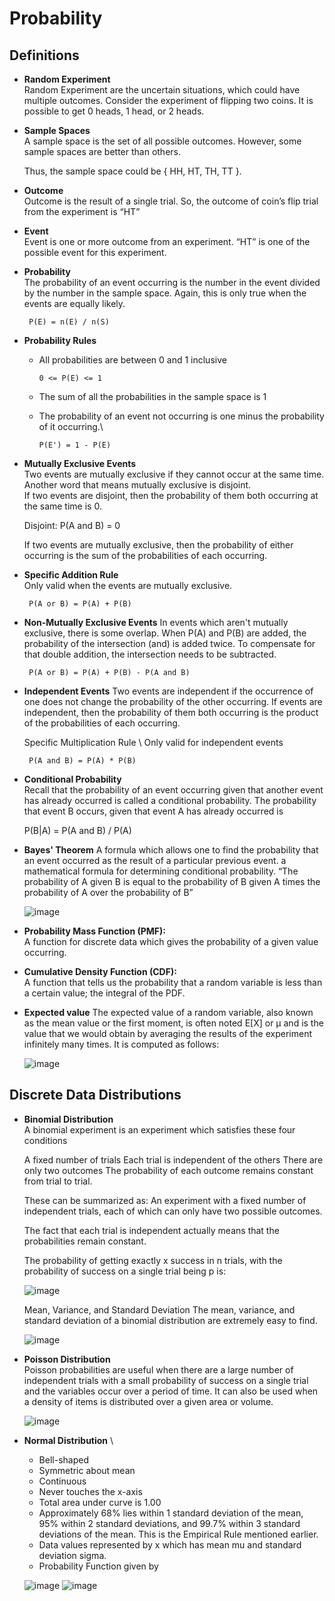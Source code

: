 # Probability

## Definitions
- **Random Experiment** \
    Random Experiment are the uncertain situations, which could have multiple outcomes. Consider the experiment of flipping two coins. It is possible to get 0 heads, 1 head, or 2 heads.

- **Sample Spaces** \
    A sample space is the set of all possible outcomes. However, some sample spaces are better than others.

    Thus, the sample space could be { HH, HT, TH, TT }. 
    
- **Outcome** \
    Outcome is the result of a single trial. So, the outcome of coin’s flip trial from the experiment is “HT”
    
- **Event** \
Event is one or more outcome from an experiment. “HT” is one of the possible event for this experiment.

- **Probability** \
  The probability of an event occurring is the number in the event divided by the number in the sample space. Again, this is only true when the events are equally likely. 
  
       P(E) = n(E) / n(S)
       
- **Probability Rules** 
  - All probabilities are between 0 and 1 inclusive

        0 <= P(E) <= 1    
  - The sum of all the probabilities in the sample space is 1
  - The probability of an event not occurring is one minus the probability of it occurring.\
       
        P(E') = 1 - P(E)
     
- **Mutually Exclusive Events** \
  Two events are mutually exclusive if they cannot occur at the same time. Another word that means mutually exclusive is disjoint. \
  If two events are disjoint, then the probability of them both occurring at the same time is 0.

     Disjoint:  P(A and B) = 0
     
   If two events are mutually exclusive, then the probability of either occurring is the sum of the probabilities of each occurring.

- **Specific Addition Rule** \
Only valid when the events are mutually exclusive.

       P(A or B) = P(A) + P(B)
    
- **Non-Mutually Exclusive Events**
In events which aren't mutually exclusive, there is some overlap. When P(A) and P(B) are added, the probability of the intersection (and) is added twice. To compensate for that double addition, the intersection needs to be subtracted.

       P(A or B) = P(A) + P(B) - P(A and B)

- **Independent Events**
  Two events are independent if the occurrence of one does not change the probability of the other occurring.
  If events are independent, then the probability of them both occurring is the product of the probabilities of each occurring.

  Specific Multiplication Rule \ 
  Only valid for independent events

       P(A and B) = P(A) * P(B)
 
- **Conditional Probability** \
Recall that the probability of an event occurring given that another event has already occurred is called a conditional probability.
The probability that event B occurs, given that event A has already occurred is

    P(B|A) = P(A and B) / P(A)
    
- **Bayes' Theorem**
    A formula which allows one to find the probability that an event occurred as the result of a particular previous event.
    a mathematical formula for determining conditional probability. “The probability of A given B is equal to the probability of B given A times the probability of A over the probability of B”  

    ![image](https://user-images.githubusercontent.com/58425689/106353924-12286680-6316-11eb-9d92-fb11fc7dc2e7.png)

- **Probability Mass Function (PMF):** \
A function for discrete data which gives the probability of a given value occurring.

- **Cumulative Density Function (CDF):** \
A function that tells us the probability that a random variable is less than a certain value; the integral of the PDF.

- **Expected value**
    The expected value of a random variable, also known as the mean value or the first moment, is often noted E[X] or μ and is the value that we would obtain by averaging
    the results of the experiment infinitely many times. It is computed as follows:

    ![image](https://user-images.githubusercontent.com/58425689/106355936-89182c00-6323-11eb-8fba-46fbb35fc69c.png)


## Discrete Data Distributions

- **Binomial Distribution** \
    A binomial experiment is an experiment which satisfies these four conditions

    A fixed number of trials
    Each trial is independent of the others
    There are only two outcomes
    The probability of each outcome remains constant from trial to trial.

    These can be summarized as: An experiment with a fixed number of independent trials, each of which can only have two possible outcomes.

    The fact that each trial is independent actually means that the probabilities remain constant.

    The probability of getting exactly x success in n trials, with the probability of success on a single trial being p is:

    ![image](https://user-images.githubusercontent.com/58425689/106354060-2751c500-6317-11eb-8629-72ff67ee7ab0.png)

    Mean, Variance, and Standard Deviation
    The mean, variance, and standard deviation of a binomial distribution are extremely easy to find.

    ![image](https://user-images.githubusercontent.com/58425689/106354035-00938e80-6317-11eb-9c05-30a7b87e3fa2.png)

- **Poisson Distribution** \
    Poisson probabilities are useful when there are a large number of independent trials with a small probability of success on a single trial and the variables occur over a period of time. It can also be used when a density of items is distributed over a given area or volume.
    
    ![image](https://user-images.githubusercontent.com/58425689/106354113-81528a80-6317-11eb-8764-9bb821016755.png)

- **Normal Distribution** \
   - Bell-shaped
   - Symmetric about mean
   - Continuous
   - Never touches the x-axis
   - Total area under curve is 1.00
   - Approximately 68% lies within 1 standard deviation of the mean, 95% within 2 standard deviations, and 99.7% within 3 standard deviations of the mean. This is the Empirical Rule mentioned earlier.
   - Data values represented by x which has mean mu and standard deviation sigma.
   - Probability Function given by
   
   ![image](https://user-images.githubusercontent.com/58425689/106354235-4d2b9980-6318-11eb-8cb0-aa0025e900f8.png)
   ![image](https://user-images.githubusercontent.com/58425689/106354248-646a8700-6318-11eb-9d95-7d9303c229a5.png)

